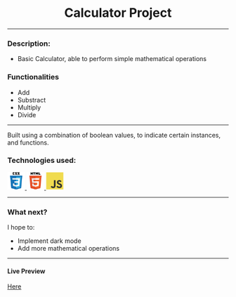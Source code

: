 <h1 align="center">Calculator Project</h1>
<hr></hr>

<h3 align="left">Description:</h3>
<ul><li>Basic Calculator, able to perform simple mathematical operations</li></ul>
<h3 align="left">Functionalities</h3>
<ul>
  <li>Add</li>
  <li>Substract</li>
  <li>Multiply</li>
  <li>Divide</li>
</ul>
<hr></hr>
<p>Built using a combination of boolean values, to indicate certain instances, and functions.</p>



<h3 align="left">Technologies used: </h3>
<p align="left"> <a href="https://www.w3schools.com/css/" target="_blank" rel="noreferrer"> <img src="https://raw.githubusercontent.com/devicons/devicon/master/icons/css3/css3-original-wordmark.svg" alt="css3" width="40" height="40"/> </a> <a href="https://www.w3.org/html/" target="_blank" rel="noreferrer"> <img src="https://raw.githubusercontent.com/devicons/devicon/master/icons/html5/html5-original-wordmark.svg" alt="html5" width="40" height="40"/> </a> <a href="https://developer.mozilla.org/en-US/docs/Web/JavaScript" target="_blank" rel="noreferrer"> <img src="https://raw.githubusercontent.com/devicons/devicon/master/icons/javascript/javascript-original.svg" alt="javascript" width="40" height="40"/> </a> </p>
<hr></hr>
<h3>What next?</h3>
<p>I hope to:</p>
<ul><li>Implement dark mode</li>
 <li>Add more mathematical operations</li>
</ul>
<hr></hr>
<h4>Live Preview</h4>
 <a href="https://georgelennon.github.io/Calculator/">Here</a>
